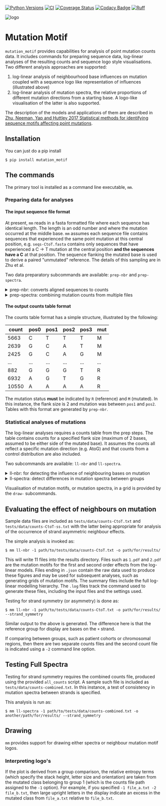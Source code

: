 [![Python Versions](https://img.shields.io/badge/python-3.10%20%7C%203.11%20%7C%203.12-blue)](https://www.python.org/)
[![CI](https://github.com/HuttleyLab/MutationMotif/actions/workflows/testing_develop.yml/badge.svg)](https://github.com/HuttleyLab/MutationMotif/actions/workflows/testing_develop.yml)
[![Coverage Status](https://coveralls.io/repos/github/HuttleyLab/MutationMotif/badge.svg?branch=develop)](https://coveralls.io/github/HuttleyLab/MutationMotif?branch=develop)
[![Codacy Badge](https://app.codacy.com/project/badge/Grade/ffc29377d3684100b74a868e4a15970d)](https://app.codacy.com/gh/HuttleyLab/MutationMotif/dashboard?utm_source=gh&utm_medium=referral&utm_content=&utm_campaign=Badge_grade)
[![Ruff](https://img.shields.io/endpoint?url=https://raw.githubusercontent.com/astral-sh/ruff/main/assets/badge/v2.json)](https://github.com/astral-sh/ruff)

![logo](https://figshare.com/ndownloader/files/23575181)

# Mutation Motif

`mutation_motif` provides capabilities for analysis of point mutation counts data. It includes commands for preparing sequence data, log-linear analyses of the resulting counts and sequence logo style visualisations. Two different analysis approaches are supported:

1. log-linear analysis of neighbourhood base influences on mutation coupled with a sequence logo like representation of influences (illustrated above)
2. log-linear analysis of mutation spectra, the relative proportions of different mutation directions from a starting base. A logo-like visualisation of the latter is also supported.

The description of the models and applications of them are described in [Zhu, Neeman, Yap and Huttley 2017 Statistical methods for identifying sequence motifs affecting point mutations](https://www.ncbi.nlm.nih.gov/pubmed/27974498).

## Installation

You can just do a pip install 

```
$ pip install mutation_motif
```

## The commands

The primary tool is installed as a command line executable, `mm`.

### Preparing data for analyses

#### The input sequence file format
At present, `mm` reads in a fasta formatted file where each sequence has identical length. The length is an odd number and where the mutation occurred at the middle base. `mm` assumes each sequence file contains sequences that experienced the same point mutation at this central position, e.g. `seqs-CtoT.fasta` contains only sequences that have experienced a C → T mutation at the central position **and the sequences have a C** at that position. The sequence flanking the mutated base is used to derive a paired "unmutated" reference. The details of this sampling are in Zhu et al.

Two data preparatory subcommands are available: `prep-nbr` and `prep-spectra`. 

<details>
<summary>prep-nbr: converts aligned sequences to counts</summary>

`prep-nbr` converts a fasta formatted alignment of equal length sequences to the required counts table format.

<!-- [[[cog
import cog
from mutation_motif.cli import main
from click.testing import CliRunner
runner = CliRunner()
result = runner.invoke(main, ["prep-nbr"])
help = result.output.replace("Usage: main", "Usage: mm")
cog.out(
    "```\n{}\n```".format(help)
)
]]] -->
```
Usage: mm prep-nbr [OPTIONS]

  Export tab delimited counts table from alignment centred on SNP position.

  Output file is written to the same path with just the file suffix changed from
  fasta to txt.

Options:
  -a, --align_path TEXT           fasta aligned file centred on mutated
                                  position.  [required]
  -o, --output_path TEXT          Path to write data.  [required]
  -f, --flank_size INTEGER        Number of bases per side to include.
                                  [required]
  --direction [AtoC|AtoG|AtoT|CtoA|CtoG|CtoT|GtoA|GtoC|GtoT|TtoA|TtoC|TtoG]
                                  Mutation direction.  [required]
  -S, --seed TEXT                 Seed for random number generator (e.g. 17, or
                                  2015-02-13). Defaults to system time.
  -R, --randomise                 Randomises the observed data, observed and
                                  reference counts distributions should match.
  --step [1|2|3]                  Specifies a "frame" for selecting the random
                                  base.  [default: 1]
  -D, --dry_run                   Do a dry run of the analysis without writing
                                  output.
  -F, --force_overwrite           Overwrite existing files.
  --help                          Show this message and exit.

```
<!-- [[[end]]] -->
</details>

<details>
<summary>prep-spectra: combining mutation counts from multiple files</summary>

This command combines the separate counts tables of `prep-nbr` into a larger table suitable for analyses by `ll-spectra`.

<!-- [[[cog
import cog
from mutation_motif.cli import main
from click.testing import CliRunner
runner = CliRunner()
result = runner.invoke(main, ["prep-spectra"])
help = result.output.replace("Usage: main", "Usage: mm")
cog.out(
    "```\n{}\n```".format(help)
)
]]] -->
```
Usage: mm prep-spectra [OPTIONS]

  export tab delimited combined counts table by appending the 12 mutation
  direction tables, adding a new column ``direction``.

Options:
  -c, --counts_pattern TEXT  glob pattern uniquely identifying all 12 mutation
                             counts files.
  -o, --output_path TEXT     Path to write combined_counts data.
  -s, --strand_symmetric     produces table suitable for strand symmetry test.
  -p, --split_dir TEXT       path to write individual direction strand symmetric
                             tables.
  -D, --dry_run              Do a dry run of the analysis without writing
                             output.
  -F, --force_overwrite      Overwrite existing files.
  --help                     Show this message and exit.

```
<!-- [[[end]]] -->
</details>

#### The output counts table format

The counts table format has a simple structure, illustrated by the following:

 | count  | pos0  | pos1  | pos2  | pos3  | mut |
 |--------| ------| ------| ------| ------| -----  |
 | 5663   | C     | T     | T     | T     | M |
 | 2639   | G     | C     | A     | T     | M |
 | 2425   | G     | C     | A     | G     | M |
 | \...   | \...  | \...  | \...  | \...  | \... |
 | 882    | G     | G     | G     | T     | R |
 | 6932   | A     | G     | T     | G     | R |
 | 10550  | A     | A     | A     | A     | R |

The mutation status **must** be indicated by `R` (reference) and `M` (mutated). In this instance, the flank size is 2 and mutation was between `pos1` and `pos2`. Tables with this format are generated by `prep-nbr`.

### Statistical analyses of mutations

The log-linear analyses requires a counts table from the prep steps. The table contains counts for a specified flank size (maximum of 2 bases, assumed to be either side of the mutated base). It assumes the counts all reflect a specific mutation direction (e.g. AtoG) and that counts from a control distribution are also included.

Two subcommands are available: `ll-nbr` and `ll-spectra`. 

<details>
<summary>ll-nbr: for detecting the influence of neighbouring bases on mutation</summary>

The first examines the influence of neighbouring bases up to fourth order interactions.

<!-- [[[cog
import cog
from mutation_motif.cli import main
from click.testing import CliRunner
runner = CliRunner()
result = runner.invoke(main, ["ll-nbr"])
help = result.output.replace("Usage: main", "Usage: mm")
cog.out(
    "```\n{}\n```".format(help)
)
]]] -->
```
Usage: mm ll-nbr [OPTIONS]

  log-linear analysis of neighbouring base influence on point mutation

  Writes estimated statistics, figures and a run log to the specified directory
  outpath.

  See documentation for count table format requirements.

Options:
  -1, --countsfile TEXT   tab delimited file of counts.
  -o, --outpath TEXT      Directory path to write data.
  -2, --countsfile2 TEXT  second group motif counts file.
  --first_order           Consider only first order effects. Defaults to
                          considering up to 4th order interactions.
  -s, --strand_symmetry   single counts file but second group is strand.
  -g, --group_label TEXT  second group label.
  -r, --group_ref TEXT    reference group value for results presentation.
  -v, --verbose           Display more output.
  -D, --dry_run           Do a dry run of the analysis without writing output.
  --help                  Show this message and exit.

```
<!-- [[[end]]] -->
</details>

<details>
<summary>ll-spectra: detect differences in mutation spectra between groups</summary>

Contrasts the mutations from specified starting bases between groups.

<!-- [[[cog
import cog
from mutation_motif.cli import main
from click.testing import CliRunner
runner = CliRunner()
result = runner.invoke(main, ["ll-spectra"])
help = result.output.replace("Usage: main", "Usage: mm")
cog.out(
    "```\n{}\n```".format(help)
)
]]] -->
```
Usage: mm ll-spectra [OPTIONS]

  log-linear analysis of mutation spectra between groups

Options:
  -1, --countsfile TEXT   tab delimited file of counts.
  -o, --outpath TEXT      Directory path to write data.
  -2, --countsfile2 TEXT  second group motif counts file.
  -s, --strand_symmetry   single counts file but second group is strand.
  -F, --force_overwrite   Overwrite existing files.
  -D, --dry_run           Do a dry run of the analysis without writing output.
  -v, --verbose           Display more output.
  --help                  Show this message and exit.

```
<!-- [[[end]]] -->
</details>

Visualisation of mutation motifs, or mutation spectra, in a grid is provided by the `draw-`
subcommands.

## Evaluating the effect of neighbours on mutation

Sample data files are included as `tests/data/counts-CtoT.txt` and `tests/data/counts-CtoT-ss.txt` with the latter being appropriate for analysis of the occurrence of strand asymmetric neighbour effects.

The simple analysis is invoked as:
```
$ mm ll-nbr -1 path/to/tests/data/counts-CtoT.txt -o path/for/results/
```

This will write 11 files into the results directory. Files such as `1.pdf` and `2.pdf` are the mutation motifs for the first and second order effects from the log-linear models. Files ending in `.json` contain the raw data used to produce these figures and may be used for subsequent analyses, such as generating grids of mutation motifs. The summary files include the full log-linear modelling hierarchy. The `.log` files track the command used to generate these files, including
the input files and the settings used.

Testing for strand symmetry (or asymmetry) is done as:
```
$ mm ll-nbr -1 path/to/tests/data/counts-CtoT.txt -o path/for/results/ --strand_symmetry
```
Similar output to the above is generated. The difference here is that the reference group for display are bases on the `+` strand.

If comparing between groups, such as patient cohorts or chromosomal regions, then there are two separate counts files and the second count file is indicated using a `-2` command line option.

## Testing Full Spectra

Testing for strand symmetry requires the combined counts file, produced using the provided `all_counts` script. A sample such file is included as `tests/data/counts-combined.txt`. In this instance, a test of consistency in mutation spectra between strands is specified.

This analysis is run as:
```
$ mm ll-spectra -1 path/to/tests/data/counts-combined.txt -o another/path/for/results/ --strand_symmetry
```
## Drawing

`mm` provides support for drawing either spectra or neighbour mutation motif logos.

### Interpreting logo\'s

If the plot is derived from a group comparison, the relative entropy terms (which specify the stack height, letter size and orientation) are taken from the mutated class belonging to group 1 (which is the counts file path assigned to the `-1` option). For example, if you specified `-1 file_a.txt -2 file_b.txt`, then large upright letters in the display indicate an excess in the mutated class from `file_a.txt` relative to `file_b.txt`.
